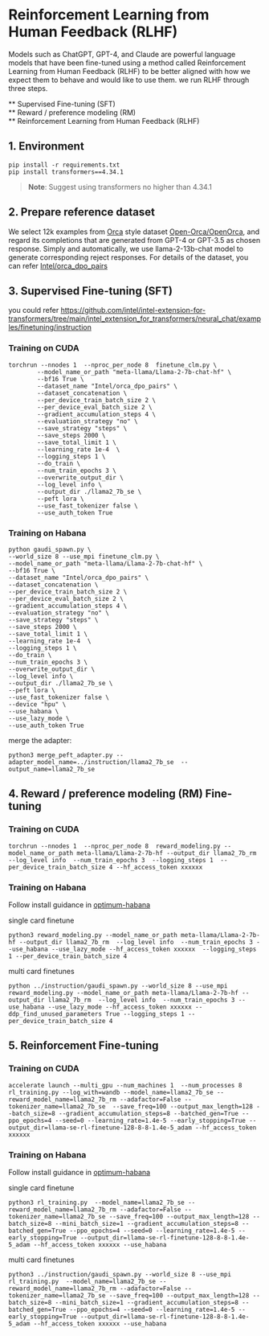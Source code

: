 Reinforcement Learning from Human Feedback (RLHF)
============

Models such as ChatGPT, GPT-4, and Claude are powerful language models that have been fine-tuned using a method called Reinforcement Learning from Human Feedback (RLHF) to be better aligned with how we expect them to behave and would like to use them. we run RLHF through three steps.

** Supervised Fine-tuning (SFT)  
** Reward / preference modeling (RM)  
** Reinforcement Learning from Human Feedback (RLHF)  

## 1. Environment

```shell
pip install -r requirements.txt
pip install transformers==4.34.1
```
>**Note**: Suggest using transformers no higher than 4.34.1


## 2. Prepare reference dataset

We select 12k examples from [Orca](https://arxiv.org/abs/2306.02707) style dataset [Open-Orca/OpenOrca](https://huggingface.co/datasets/Open-Orca/OpenOrca), and regard its completions that are generated from GPT-4 or GPT-3.5 as chosen response. Simply and automatically, we use llama-2-13b-chat model to generate corresponding reject responses. For details of the dataset, you can refer [Intel/orca_dpo_pairs](https://huggingface.co/datasets/Intel/orca_dpo_pairs)

## 3. Supervised Fine-tuning (SFT)

you could refer https://github.com/intel/intel-extension-for-transformers/tree/main/intel_extension_for_transformers/neural_chat/examples/finetuning/instruction

### Training on CUDA

```
torchrun --nnodes 1  --nproc_per_node 8  finetune_clm.py \
        --model_name_or_path "meta-llama/Llama-2-7b-chat-hf" \
        --bf16 True \
        --dataset_name "Intel/orca_dpo_pairs" \
        --dataset_concatenation \
        --per_device_train_batch_size 2 \
        --per_device_eval_batch_size 2 \
        --gradient_accumulation_steps 4 \
        --evaluation_strategy "no" \
        --save_strategy "steps" \
        --save_steps 2000 \
        --save_total_limit 1 \
        --learning_rate 1e-4  \
        --logging_steps 1 \
        --do_train \
        --num_train_epochs 3 \
        --overwrite_output_dir \
        --log_level info \
        --output_dir ./llama2_7b_se \
        --peft lora \
        --use_fast_tokenizer false \
        --use_auth_token True
```

### Training on Habana

```
python gaudi_spawn.py \
--world_size 8 --use_mpi finetune_clm.py \
--model_name_or_path "meta-llama/Llama-2-7b-chat-hf" \
--bf16 True \
--dataset_name "Intel/orca_dpo_pairs" \
--dataset_concatenation \
--per_device_train_batch_size 2 \
--per_device_eval_batch_size 2 \
--gradient_accumulation_steps 4 \
--evaluation_strategy "no" \
--save_strategy "steps" \
--save_steps 2000 \
--save_total_limit 1 \
--learning_rate 1e-4  \
--logging_steps 1 \
--do_train \
--num_train_epochs 3 \
--overwrite_output_dir \
--log_level info \
--output_dir ./llama2_7b_se \
--peft lora \
--use_fast_tokenizer false \
--device "hpu" \
--use_habana \
--use_lazy_mode \
--use_auth_token True
```

merge the adapter:

```
python3 merge_peft_adapter.py --adapter_model_name=../instruction/llama2_7b_se  --output_name=llama2_7b_se
```

## 4. Reward / preference modeling (RM) Fine-tuning

### Training on CUDA

```
torchrun --nnodes 1  --nproc_per_node 8  reward_modeling.py --model_name_or_path meta-llama/Llama-2-7b-hf --output_dir llama2_7b_rm --log_level info  --num_train_epochs 3  --logging_steps 1  --per_device_train_batch_size 4 --hf_access_token xxxxxx
```

### Training on Habana

Follow install guidance in [optimum-habana](https://github.com/huggingface/optimum-habana)

single card finetune
```
python3 reward_modeling.py --model_name_or_path meta-llama/Llama-2-7b-hf --output_dir llama2_7b_rm  --log_level info  --num_train_epochs 3 --use_habana --use_lazy_mode --hf_access_token xxxxxx  --logging_steps 1 --per_device_train_batch_size 4
```

multi card finetunes
```
python ../instruction/gaudi_spawn.py --world_size 8 --use_mpi reward_modeling.py --model_name_or_path meta-llama/Llama-2-7b-hf --output_dir llama2_7b_rm  --log_level info  --num_train_epochs 3 --use_habana --use_lazy_mode --hf_access_token xxxxxx --ddp_find_unused_parameters True --logging_steps 1 --per_device_train_batch_size 4
```

## 5. Reinforcement Fine-tuning

### Training on CUDA
```
accelerate launch --multi_gpu --num_machines 1  --num_processes 8 rl_training.py --log_with=wandb --model_name=llama2_7b_se --reward_model_name=llama2_7b_rm --adafactor=False --tokenizer_name=llama2_7b_se  --save_freq=100 --output_max_length=128 --batch_size=8 --gradient_accumulation_steps=8 --batched_gen=True --ppo_epochs=4 --seed=0 --learning_rate=1.4e-5 --early_stopping=True --output_dir=llama-se-rl-finetune-128-8-8-1.4e-5_adam --hf_access_token xxxxxx
```

### Training on Habana

Follow install guidance in [optimum-habana](https://github.com/huggingface/optimum-habana)

single card finetune

```
python3 rl_training.py  --model_name=llama2_7b_se --reward_model_name=llama2_7b_rm --adafactor=False --tokenizer_name=llama2_7b_se --save_freq=100 --output_max_length=128 --batch_size=8 --mini_batch_size=1 --gradient_accumulation_steps=8 --batched_gen=True --ppo_epochs=4 --seed=0 --learning_rate=1.4e-5 --early_stopping=True --output_dir=llama-se-rl-finetune-128-8-8-1.4e-5_adam --hf_access_token xxxxxx --use_habana
```

multi card finetunes
```
python3 ../instruction/gaudi_spawn.py --world_size 8 --use_mpi rl_training.py  --model_name=llama2_7b_se --reward_model_name=llama2_7b_rm --adafactor=False --tokenizer_name=llama2_7b_se --save_freq=100 --output_max_length=128 --batch_size=8 --mini_batch_size=1 --gradient_accumulation_steps=8 --batched_gen=True --ppo_epochs=4 --seed=0 --learning_rate=1.4e-5 --early_stopping=True --output_dir=llama-se-rl-finetune-128-8-8-1.4e-5_adam --hf_access_token xxxxxx --use_habana
```
